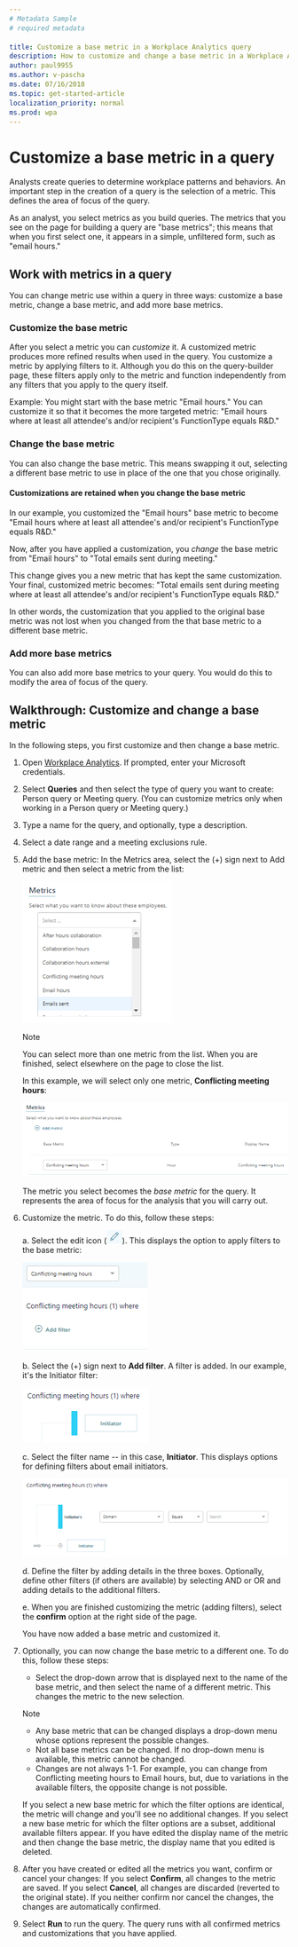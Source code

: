 ```yaml
---
# Metadata Sample
# required metadata

title: Customize a base metric in a Workplace Analytics query
description: How to customize and change a base metric in a Workplace Analytics query. 
author: paul9955
ms.author: v-pascha
ms.date: 07/16/2018
ms.topic: get-started-article
localization_priority: normal 
ms.prod: wpa
---
```


# Customize a base metric in a query

Analysts create queries to determine workplace patterns and behaviors. An important step in the creation of a query is the selection of a metric. This defines the area of focus of the query. 

As an analyst, you select metrics as you build queries. The metrics that you see on the page for building a query are "base metrics"; this means that when you first select one, it appears in a simple, unfiltered form, such as "email hours." 

## Work with metrics in a query

You can change metric use within a query in three ways: customize a base metric, change a base metric, and add more base metrics. 

### Customize the base metric 

After you select a metric you can _customize_ it. A customized metric produces more refined results when used in the query. You customize a metric by applying filters to it. Although you do this on the query-builder page, these filters apply only to the metric and function independently from any filters that you apply to the query itself. 

Example: You might start with the base metric "Email hours." You can customize it so that it becomes the more targeted metric: "Email hours where at least all attendee's and/or recipient's FunctionType equals R&D."  

### Change the base metric

You can also change the base metric. This means swapping it out, selecting a different base metric to use in place of the one that you chose originally.

#### Customizations are retained when you change the base metric

In our example, you customized the "Email hours" base metric to become "Email hours where at least all attendee's and/or recipient's FunctionType equals R&D." 

Now, after you have applied a customization, you _change_ the base metric from "Email hours" to "Total emails sent during meeting." 

This change gives you a new metric that has kept the same customization. Your final, customized metric becomes: "Total emails sent during meeting where at least all attendee's and/or recipient's FunctionType equals R&D."

In other words, the customization that you applied to the original base metric was not lost when you changed from the that base metric to a different base metric. 

### Add more base metrics

You can also add more base metrics to your query. You would do this to modify the area of focus of the query. 

## Walkthrough: Customize and change a base metric

In the following steps, you first customize and then change a base metric. 

1. Open [Workplace Analytics](https://workplaceanalytics.office.com). If prompted, enter your Microsoft credentials.

2. Select **Queries** and then select the type of query you want to create: Person query or Meeting query. (You can customize metrics only when working in a Person query or Meeting query.)

3. Type a name for the query, and optionally, type a description.

4. Select a date range and a meeting exclusions rule. 

5. Add the base metric: In the Metrics area, select the (+) sign next to Add metric and then select a metric from the list:
 
   ![select a metric](../Images/WpA/Tutorials/custom-metric-01.png)

   > [!Note] 
   > You can select more than one metric from the list. When you are finished, select elsewhere on the page to close the list. 

   In this example, we will select only one metric, **Conflicting meeting hours**:

   ![selected metric](../Images/WpA/Tutorials/custom-metric-02.png)

   The metric you select becomes the _base metric_ for the query. It represents the area of focus for the analysis that you will carry out. 

6. Customize the metric. To do this, follow these steps:

   a. Select the edit icon (![edit icon](../Images/WpA/Tutorials/edit-icon.png)). This displays the option to apply filters to the base metric: 

   ![selected metric](../Images/WpA/Tutorials/custom-metric-03.png)

   b. Select the (+) sign next to **Add filter**. A filter is added. In our example, it's the Initiator filter:
   
   ![selected metric](../Images/WpA/Tutorials/custom-metric-04.png)

   c. Select the filter name -- in this case, **Initiator**. This displays options for defining filters about email initiators. 

   ![selected metric](../Images/WpA/Tutorials/custom-metric-05.png)

   d. Define the filter by adding details in the three boxes. Optionally, define other filters (if others are available) by selecting AND or OR and adding details to the additional filters.

   e. When you are finished customizing the metric (adding filters), select the **confirm** option at the right side of the page. 

   You have now added a base metric and customized it. 

7. Optionally, you can now change the base metric to a different one. To do this, follow these steps:

    * Select the drop-down arrow that is displayed next to the name of the base metric, and then select the name of a different metric. This changes the metric to the new selection.
   
   >[!Note] 
     * Any base metric that can be changed displays a drop-down menu whose options represent the possible changes.
     * Not all base metrics can be changed. If no drop-down menu is available, this metric cannot be changed. 
     * Changes are not always 1-1. For example, you can change from Conflicting meeting hours to Email hours, but, due to variations in the available filters, the opposite change is not possible.

   If you select a new base metric for which the filter options are identical, the metric will change and you'll see no additional changes. If you select a new base metric for which the filter options are a subset, additional available filters appear. If you have edited the display name of the metric and then change the base metric, the display name that you edited is deleted.

8. After you have created or edited all the metrics you want, confirm or cancel your changes: If you select **Confirm**, all changes to the metric are saved. If you select **Cancel**, all changes are discarded (reverted to the original state). If you neither confirm nor cancel the changes, the changes are automatically confirmed.
 
9. Select **Run** to run the query. The query runs with all confirmed metrics and customizations that you have applied. 